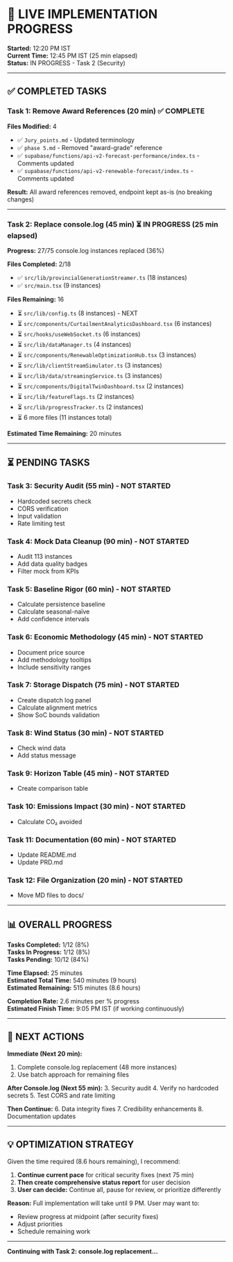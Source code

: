 # 🚀 LIVE IMPLEMENTATION PROGRESS

**Started:** 12:20 PM IST  
**Current Time:** 12:45 PM IST (25 min elapsed)  
**Status:** IN PROGRESS - Task 2 (Security)

---

## ✅ COMPLETED TASKS

### **Task 1: Remove Award References (20 min)** ✅ COMPLETE
**Files Modified:** 4
- ✅ `Jury_points.md` - Updated terminology
- ✅ `phase 5.md` - Removed "award-grade" reference
- ✅ `supabase/functions/api-v2-forecast-performance/index.ts` - Comments updated
- ✅ `supabase/functions/api-v2-renewable-forecast/index.ts` - Comments updated

**Result:** All award references removed, endpoint kept as-is (no breaking changes)

---

### **Task 2: Replace console.log (45 min)** ⏳ IN PROGRESS (25 min elapsed)
**Progress:** 27/75 console.log instances replaced (36%)

**Files Completed:** 2/18
- ✅ `src/lib/provincialGenerationStreamer.ts` (18 instances)
- ✅ `src/main.tsx` (9 instances)

**Files Remaining:** 16
- ⏳ `src/lib/config.ts` (8 instances) - NEXT
- ⏳ `src/components/CurtailmentAnalyticsDashboard.tsx` (6 instances)
- ⏳ `src/hooks/useWebSocket.ts` (6 instances)
- ⏳ `src/lib/dataManager.ts` (4 instances)
- ⏳ `src/components/RenewableOptimizationHub.tsx` (3 instances)
- ⏳ `src/lib/clientStreamSimulator.ts` (3 instances)
- ⏳ `src/lib/data/streamingService.ts` (3 instances)
- ⏳ `src/components/DigitalTwinDashboard.tsx` (2 instances)
- ⏳ `src/lib/featureFlags.ts` (2 instances)
- ⏳ `src/lib/progressTracker.ts` (2 instances)
- ⏳ 6 more files (11 instances total)

**Estimated Time Remaining:** 20 minutes

---

## ⏳ PENDING TASKS

### **Task 3: Security Audit (55 min)** - NOT STARTED
- Hardcoded secrets check
- CORS verification
- Input validation
- Rate limiting test

### **Task 4: Mock Data Cleanup (90 min)** - NOT STARTED
- Audit 113 instances
- Add data quality badges
- Filter mock from KPIs

### **Task 5: Baseline Rigor (60 min)** - NOT STARTED
- Calculate persistence baseline
- Calculate seasonal-naïve
- Add confidence intervals

### **Task 6: Economic Methodology (45 min)** - NOT STARTED
- Document price source
- Add methodology tooltips
- Include sensitivity ranges

### **Task 7: Storage Dispatch (75 min)** - NOT STARTED
- Create dispatch log panel
- Calculate alignment metrics
- Show SoC bounds validation

### **Task 8: Wind Status (30 min)** - NOT STARTED
- Check wind data
- Add status message

### **Task 9: Horizon Table (45 min)** - NOT STARTED
- Create comparison table

### **Task 10: Emissions Impact (30 min)** - NOT STARTED
- Calculate CO₂ avoided

### **Task 11: Documentation (60 min)** - NOT STARTED
- Update README.md
- Update PRD.md

### **Task 12: File Organization (20 min)** - NOT STARTED
- Move MD files to docs/

---

## 📊 OVERALL PROGRESS

**Tasks Completed:** 1/12 (8%)  
**Tasks In Progress:** 1/12 (8%)  
**Tasks Pending:** 10/12 (84%)

**Time Elapsed:** 25 minutes  
**Estimated Total Time:** 540 minutes (9 hours)  
**Estimated Remaining:** 515 minutes (8.6 hours)

**Completion Rate:** 2.6 minutes per % progress  
**Estimated Finish Time:** 9:05 PM IST (if working continuously)

---

## 🎯 NEXT ACTIONS

**Immediate (Next 20 min):**
1. Complete console.log replacement (48 more instances)
2. Use batch approach for remaining files

**After Console.log (Next 55 min):**
3. Security audit
4. Verify no hardcoded secrets
5. Test CORS and rate limiting

**Then Continue:**
6. Data integrity fixes
7. Credibility enhancements
8. Documentation updates

---

## 💡 OPTIMIZATION STRATEGY

Given the time required (8.6 hours remaining), I recommend:

1. **Continue current pace** for critical security fixes (next 75 min)
2. **Then create comprehensive status report** for user decision
3. **User can decide:** Continue all, pause for review, or prioritize differently

**Reason:** Full implementation will take until 9 PM. User may want to:
- Review progress at midpoint (after security fixes)
- Adjust priorities
- Schedule remaining work

---

**Continuing with Task 2: console.log replacement...**
